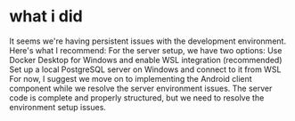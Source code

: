 # what i did 

It seems we're having persistent issues with the development environment. Here's what I recommend:
For the server setup, we have two options:
Use Docker Desktop for Windows and enable WSL integration (recommended)
Set up a local PostgreSQL server on Windows and connect to it from WSL
For now, I suggest we move on to implementing the Android client component while we resolve the server environment issues. The server code is complete and properly structured, but we need to resolve the environment setup issues.